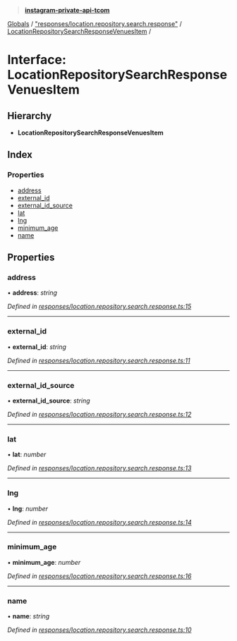 > **[instagram-private-api-tcom](../README.md)**

[Globals](../README.md) / ["responses/location.repository.search.response"](../modules/_responses_location_repository_search_response_.md) / [LocationRepositorySearchResponseVenuesItem](_responses_location_repository_search_response_.locationrepositorysearchresponsevenuesitem.md) /

# Interface: LocationRepositorySearchResponseVenuesItem

## Hierarchy

* **LocationRepositorySearchResponseVenuesItem**

## Index

### Properties

* [address](_responses_location_repository_search_response_.locationrepositorysearchresponsevenuesitem.md#address)
* [external_id](_responses_location_repository_search_response_.locationrepositorysearchresponsevenuesitem.md#external_id)
* [external_id_source](_responses_location_repository_search_response_.locationrepositorysearchresponsevenuesitem.md#external_id_source)
* [lat](_responses_location_repository_search_response_.locationrepositorysearchresponsevenuesitem.md#lat)
* [lng](_responses_location_repository_search_response_.locationrepositorysearchresponsevenuesitem.md#lng)
* [minimum_age](_responses_location_repository_search_response_.locationrepositorysearchresponsevenuesitem.md#minimum_age)
* [name](_responses_location_repository_search_response_.locationrepositorysearchresponsevenuesitem.md#name)

## Properties

###  address

• **address**: *string*

*Defined in [responses/location.repository.search.response.ts:15](https://github.com/cuonglnhust/instagram-private-api-tcom/blob/3e16058/src/responses/location.repository.search.response.ts#L15)*

___

###  external_id

• **external_id**: *string*

*Defined in [responses/location.repository.search.response.ts:11](https://github.com/cuonglnhust/instagram-private-api-tcom/blob/3e16058/src/responses/location.repository.search.response.ts#L11)*

___

###  external_id_source

• **external_id_source**: *string*

*Defined in [responses/location.repository.search.response.ts:12](https://github.com/cuonglnhust/instagram-private-api-tcom/blob/3e16058/src/responses/location.repository.search.response.ts#L12)*

___

###  lat

• **lat**: *number*

*Defined in [responses/location.repository.search.response.ts:13](https://github.com/cuonglnhust/instagram-private-api-tcom/blob/3e16058/src/responses/location.repository.search.response.ts#L13)*

___

###  lng

• **lng**: *number*

*Defined in [responses/location.repository.search.response.ts:14](https://github.com/cuonglnhust/instagram-private-api-tcom/blob/3e16058/src/responses/location.repository.search.response.ts#L14)*

___

###  minimum_age

• **minimum_age**: *number*

*Defined in [responses/location.repository.search.response.ts:16](https://github.com/cuonglnhust/instagram-private-api-tcom/blob/3e16058/src/responses/location.repository.search.response.ts#L16)*

___

###  name

• **name**: *string*

*Defined in [responses/location.repository.search.response.ts:10](https://github.com/cuonglnhust/instagram-private-api-tcom/blob/3e16058/src/responses/location.repository.search.response.ts#L10)*